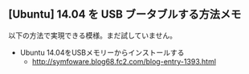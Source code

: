 ## [Ubuntu] 14.04 を USB ブータブルする方法メモ

以下の方法で実現できる模様。まだ試していません。
* Ubuntu 14.04をUSBメモリーからインストールする
  * http://symfoware.blog68.fc2.com/blog-entry-1393.html
